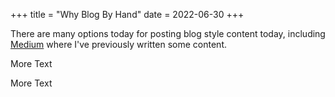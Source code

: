 +++
title = "Why Blog By Hand"
date = 2022-06-30
+++

There are many options today for posting blog style content today, including [Medium](https://medium.com/@donblas) where I've previously written some content. 

More Text

More Text